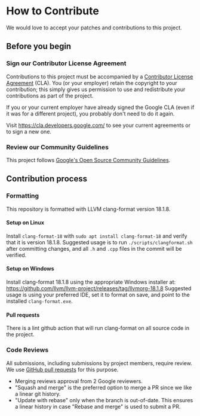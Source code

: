 # How to Contribute

We would love to accept your patches and contributions to this project.

## Before you begin

### Sign our Contributor License Agreement

Contributions to this project must be accompanied by a
[Contributor License Agreement](https://cla.developers.google.com/about) (CLA).
You (or your employer) retain the copyright to your contribution; this simply
gives us permission to use and redistribute your contributions as part of the
project.

If you or your current employer have already signed the Google CLA (even if it
was for a different project), you probably don't need to do it again.

Visit <https://cla.developers.google.com/> to see your current agreements or to
sign a new one.

### Review our Community Guidelines

This project follows [Google's Open Source Community
Guidelines](https://opensource.google/conduct/).

## Contribution process

### Formatting

This repository is formatted with LLVM clang-format version 18.1.8.

#### Setup on Linux

Install `clang-format-18` with `sudo apt install clang-format-18` and verify that it is version 18.1.8.
Suggested usage is to run `./scripts/clangformat.sh` after committing changes, and all `.h` and `.cpp` files in the commit will be verified.

#### Setup on Windows

Install clang-format 18.1.8 using the appropriate Windows installer at: https://github.com/llvm/llvm-project/releases/tag/llvmorg-18.1.8
Suggested usage is using your preferred IDE, set it to format on save, and point to the installed `clang-format.exe`.

#### Pull requests
There is a lint github action that will run clang-format on all source code in the project.

### Code Reviews

All submissions, including submissions by project members, require review. We
use [GitHub pull requests](https://docs.github.com/articles/about-pull-requests)
for this purpose.

- Merging reviews approval from 2 Google reviewers.
- "Squash and merge" is the preferred option to merge a PR since we like a linear git history.
- "Update with rebase" only when the branch is out-of-date. This ensures a linear history in case "Rebase and merge" is used to submit a PR.
